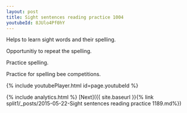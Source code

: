 ```yaml
---
layout: post
title: Sight sentences reading practice 1004
youtubeId: 8JUlo4Pf0hY
---
```

 
 
Helps to learn sight words and their spelling.

Opportunitiy to repeat the spelling. 

Practice spelling. 
 
Practice for spelling bee competitions. 
 
{% include youtubePlayer.html id=page.youtubeId %}
 
 
{% include analytics.html %} 
[Next]({{ site.baseurl }}{% link  split1/_posts/2015-05-22-Sight sentences reading practice 1189.md%})
 
